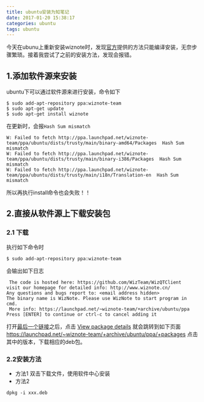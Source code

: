 ```yaml
---
title: ubuntu安装为知笔记
date: 2017-01-20 15:38:17
categories: ubuntu
tags: ubuntu
---
```


今天在ubunu上重新安装wiznote时，发现[官方](http://www.wiz.cn/wiznote-linux.html)提供的方法只能编译安装，无奈步骤繁琐。接着我尝试了之前的安装方法，发现会报错。

## 1.添加软件源来安装
ubuntu下可以通过软件源来进行安装，命令如下
```
$ sudo add-apt-repository ppa:wiznote-team
$ sudo apt-get update
$ sudo apt-get install wiznote
```
在更新时，会报`Hash Sum mismatch`
```
W: Failed to fetch http://ppa.launchpad.net/wiznote-team/ppa/ubuntu/dists/trusty/main/binary-amd64/Packages  Hash Sum mismatch
W: Failed to fetch http://ppa.launchpad.net/wiznote-team/ppa/ubuntu/dists/trusty/main/binary-i386/Packages  Hash Sum mismatch
W: Failed to fetch http://ppa.launchpad.net/wiznote-team/ppa/ubuntu/dists/trusty/main/i18n/Translation-en  Hash Sum mismatch
```
所以再执行install命令也会失败！！

## 2.直接从软件源上下载安装包

### 2.1 下载
执行如下命令时
```
$ sudo add-apt-repository ppa:wiznote-team
```
会输出如下日志
```
 The code is hosted here: https://github.com/WizTeam/WizQTClient
visit our homepage for detailed info: http://www.wiznote.cn/
Any questions and bugs report to: <email address hidden>
The binary name is WizNote. Please use WizNote to start program in cmd.
 More info: https://launchpad.net/~wiznote-team/+archive/ubuntu/ppa
Press [ENTER] to continue or ctrl-c to cancel adding it
```

打开[最后一个链接](https://launchpad.net/~wiznote-team/+archive/ubuntu/ppa)之后，点击 [View package details](https://launchpad.net/~wiznote-team/+archive/ubuntu/ppa/+packages) 就会跳转到如下页面
https://launchpad.net/~wiznote-team/+archive/ubuntu/ppa/+packages  点击其中的版本，下载相应的deb包。

### 2.2安装方法

- 方法1
双击下载文件，使用软件中心安装  
- 方法2
```
dpkg -i xxx.deb
```

